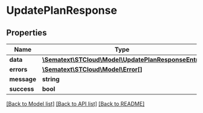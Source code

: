 # UpdatePlanResponse

## Properties
Name | Type | Description | Notes
------------ | ------------- | ------------- | -------------
**data** | [**\Sematext\STCloud\Model\UpdatePlanResponseEntry**](UpdatePlanResponseEntry.md) |  | [optional] 
**errors** | [**\Sematext\STCloud\Model\Error[]**](Error.md) |  | [optional] 
**message** | **string** |  | [optional] 
**success** | **bool** |  | [optional] 

[[Back to Model list]](../../README.md#documentation-for-models) [[Back to API list]](../../README.md#documentation-for-api-endpoints) [[Back to README]](../../README.md)

